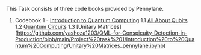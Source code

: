This Task consists of three code books provided by Pennylane.

1. Codebook 1 - [Introduction to Quantum Computing](https://github.com/yashoza1203/QML-for-Conspicuity-Detection-in-Production/tree/main/Project%20task%201/Introduction%20to%20Quantum%20Computing)
   1.1 [All About Qubits](https://github.com/yashoza1203/QML-for-Conspicuity-Detection-in-Production/blob/main/Project%20task%201/Introduction%20to%20Quantum%20Computing/All%20about%20Qubits_pennylane.ipynb)
   1.2 [Quantum Circuits](https://github.com/yashoza1203/QML-for-Conspicuity-Detection-in-Production/blob/main/Project%20task%201/Introduction%20to%20Quantum%20Computing/Quantum%20Circuits_pennylane.ipynb)
   1.3 [Unitary Matrices] (https://github.com/yashoza1203/QML-for-Conspicuity-Detection-in-Production/blob/main/Project%20task%201/Introduction%20to%20Quantum%20Computing/Unitary%20Matrices_pennylane.ipynb)
